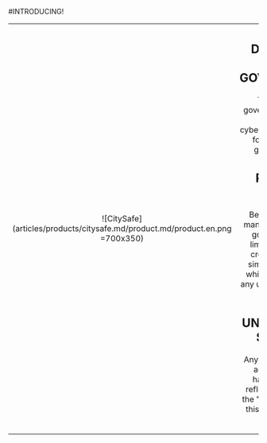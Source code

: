 #INTRODUCING!

|||
|:--:|:--:|
| ![CitySafe](articles/products/citysafe.md/product.md/product.en.png =700x350) | <h2 class="productheader">DEVELOPED FOR GOVERNMENTS</h2><p class="productdescription">To protect local governments (all sizes, truly) from all cyberattacks. Developed for local and small governements.  In </p><h2 class="productheader">PLUG AND PLAY</h2><p class="productdescription">Bearing in mind that many local and smaller governments have limited budgets, we created this to be a simple plug and play which doesn't require any upgrades to existing systems.</p><h2 class="productheader">UNSURPASSED SECURITY</h2><p class="productdescription">Anything which can be accessed, can be hacked.  Using our reflection technology, the "listenless" servers, this product becomes unhackable.</p> |